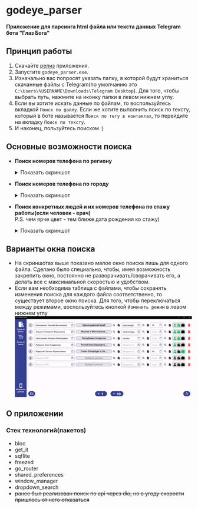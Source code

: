 # godeye_parser

**Приложение для парсинга html файла или текста данных Telegram бота "Глаз Бога"**

## Принцип работы
1. Скачайте [релиз](https://github.com/evendelger/godeye_parser/releases/tag/1.0.0) приложения.
2. Запустите `godeye_parser.exe`.
3. Изначально вас попросят указать папку, в которой будут храниться скачанные файлы с Telegram(по умолчанию это `C:\Users\%USERNAME\Downloads\Telegram Desktop`). Для того, чтобы выбрать путь, нажмите на иконку папки в левом нижнем углу.
4. Если вы хотите искать данные по файлам, то воспользуйтесь вкладкой `Поиск по файлу`. Если же хотите выполнить поиск по тексту, который в боте называется `Поиск по тегу в контактах`, то перейдите на вкладку `Поиск по тексту`.
5. И наконец, пользуйтесь поиском :)


## Основные возможности поиска
- **Поиск номеров телефона по региону**

  <details>
    <summary>Показать скриншот</summary>
    <p align="center">
      <img src="images/region.png" alt="Поиск по региону"/>
    </p>
  </details>
  
- **Поиск номеров телефона по городу**

  <details>
    <summary>Показать скриншот</summary>
    <p align="center">
      <img src="images/city.png" alt="Поиск по городу"/>
    </p>
  </details>
  
- **Поиск конкретных людей и их номеров телефона по стажу работы(если человек - врач)**  
  P.S. чем ярче цвет - тем ближе дата рождения ко стажу)
  
  <details>
    <summary>Показать скриншот</summary>
    <p align="center">
      <img src="images/experience.png" alt="Поиск по стажу"/>
    </p>
  </details>

## Варианты окна поиска
- На скриншотах выше показано малое окно поиска лишь для одного файла. Сделано было специально, чтобы, имея возможность закрепить окно, постоянно не разворачивать/сворачивать его, а делать все с максимальной скоростью и удобством.
- Если вам необходима таблица с файлами, чтобы сохранять изменения поиска для каждого файла соответственно, то существует второе окно поиска.
Для того, чтобы переключаться между режимами, воспользуйтесь кнопкой `Изменить режим` в левом нижнем углу
![Большое окно](images/fullSearch.png)

## О приложении

### Стек технологий(пакетов)
- bloc
- get_it
- sqflite
- freezed
- go_router
- shared_preferences
- window_manager
- dropdown_search
- ~~ранее был реализован поиск по api через dio, но в угоду скорости пришлось от него отказаться~~
